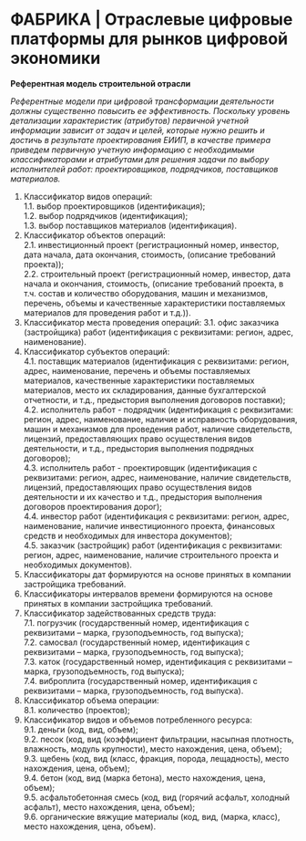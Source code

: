 # ФАБРИКА | Отраслевые цифровые платформы для рынков цифровой экономики

**Референтная модель строительной отрасли**

_Референтные модели при цифровой трансформации деятельности должны существенно повысить ее эффективность. Поскольку уровень детализации характеристик (атрибутов) первичной учетной информации зависит от задач и целей, которые нужно решить и достичь в результате проектирования ЕИИП, в качестве примера приведем первичную учетную информацию с необходимыми классификаторами и атрибутами для решения задачи по выбору исполнителей работ: проектировщиков, подрядчиков, поставщиков материалов._

1. Классификатор видов операций:  
  1.1. выбор проектировщиков (идентификация);  
  1.2. выбор подрядчиков (идентификация);  
  1.3. выбор поставщиков материалов (идентификация).  
2. Классификатор объектов операций:  
  2.1. инвестиционный проект (регистрационный номер, инвестор, дата начала, дата окончания, стоимость, (описание требований проекта));  
  2.2. строительный проект (регистрационный номер, инвестор, дата начала и окончания, стоимость, (описание требований проекта, в т.ч. состав и количество оборудования, машин и механизмов, перечень, объемы и качественные характеристики поставляемых материалов для проведения работ и т.д.)).  
3. Классификатор места проведения операций:
  3.1. офис заказчика (застройщика) работ (идентификация с реквизитами: регион, адрес, наименование).  
4. Классификатор субъектов операций:  
  4.1. поставщик материалов (идентификация с реквизитами: регион, адрес, наименование, перечень и объемы поставляемых материалов, качественные характеристики поставляемых материалов, место их складирования, данные бухгалтерской отчетности, и т.д., предыстория выполнения договоров поставки);  
  4.2. исполнитель работ - подрядчик (идентификация с реквизитами: регион, адрес, наименование, наличие и исправность оборудования, машин и механизмов для проведения работ, наличие свидетельств, лицензий, предоставляющих право осуществления видов деятельности, и т.д., предыстория выполнения подрядных договоров);  
  4.3. исполнитель работ - проектировщик (идентификация с реквизитами: регион, адрес, наименование, наличие свидетельств, лицензий, предоставляющих право осуществления видов деятельности и их качество и т.д., предыстория выполнения договоров проектирования дорог);  
  4.4. инвестор работ (идентификация с реквизитами: регион, адрес, наименование, наличие инвестиционного проекта, финансовых средств и необходимых для инвестора документов);  
  4.5. заказчик (застройщик) работ (идентификация с реквизитами: регион, адрес, наименование, наличие строительного проекта и необходимых документов).  
5. Классификаторы дат формируются на основе принятых в компании застройщика требований.  
6. Классификаторы интервалов времени формируются на основе принятых в компании застройщика требований.  
7. Классификатор задействованных средств труда:  
  7.1. погрузчик (государственный номер, идентификация с реквизитами – марка, грузоподъемность, год выпуска);  
  7.2. самосвал (государственный номер, идентификация с реквизитами – марка, грузоподъемность, год выпуска);  
  7.3. каток (государственный номер, идентификация с реквизитами – марка, грузоподъемность, год выпуска);  
  7.4. виброплита (государственный номер, идентификация с реквизитами – марка, грузоподъемность, год выпуска).  
8. Классификатор объема операции:  
  8.1. количество (проектов);  
9. Классификатор видов и объемов потребленного ресурса:  
  9.1. деньги (код, вид, объем);  
  9.2. песок (код, вид (коэффициент фильтрации, насыпная плотность, влажность, модуль крупности), место нахождения, цена, объем);  
  9.3. щебень (код, вид (класс, фракция, порода, лещадность), место нахождения, цена, объем);  
  9.4. бетон (код, вид (марка бетона), место нахождения, цена, объем);  
  9.5. асфальтобетонная смесь (код, вид (горячий асфальт, холодный асфальт), место нахождения, цена, объем);  
  9.6. органические вяжущие материалы (код, вид, (марка, класс), место нахождения, цена, объем).  
